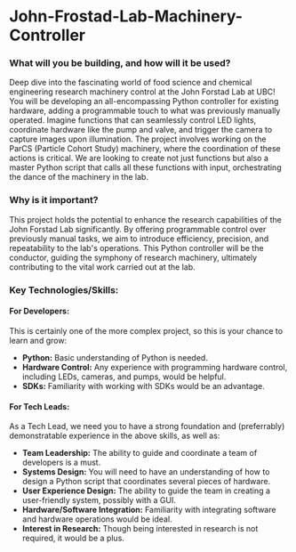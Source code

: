 # John-Frostad-Lab-Machinery-Controller

### What will you be building, and how will it be used?

Deep dive into the fascinating world of food science and chemical engineering research machinery control at the John Forstad Lab at UBC! You will be developing an all-encompassing Python controller for existing hardware, adding a programmable touch to what was previously manually operated. Imagine functions that can seamlessly control LED lights, coordinate hardware like the pump and valve, and trigger the camera to capture images upon illumination. The project involves working on the ParCS (Particle Cohort Study) machinery, where the coordination of these actions is critical. We are looking to create not just functions but also a master Python script that calls all these functions with input, orchestrating the dance of the machinery in the lab.

### Why is it important?
This project holds the potential to enhance the research capabilities of the John Forstad Lab significantly. By offering programmable control over previously manual tasks, we aim to introduce efficiency, precision, and repeatability to the lab's operations. This Python controller will be the conductor, guiding the symphony of research machinery, ultimately contributing to the vital work carried out at the lab.

### Key Technologies/Skills:

#### For Developers:

This is certainly one of the more complex project, so this is your chance to learn and grow:

- **Python:** Basic understanding of Python is needed.
- **Hardware Control:** Any experience with programming hardware control, including LEDs, cameras, and pumps, would be helpful.
- **SDKs:** Familiarity with working with SDKs would be an advantage.

#### For Tech Leads:

As a Tech Lead, we need you to have a strong foundation and (preferrably) demonstratable experience in the above skills, as well as:

- **Team Leadership:** The ability to guide and coordinate a team of developers is a must.
- **Systems Design:** You will need to have an understanding of how to design a Python script that coordinates several pieces of hardware.
- **User Experience Design:** The ability to guide the team in creating a user-friendly system, possibly with a GUI.
- **Hardware/Software Integration:** Familiarity with integrating software and hardware operations would be ideal.
- **Interest in Research:** Though being interested in research is not required, it would be a plus.

